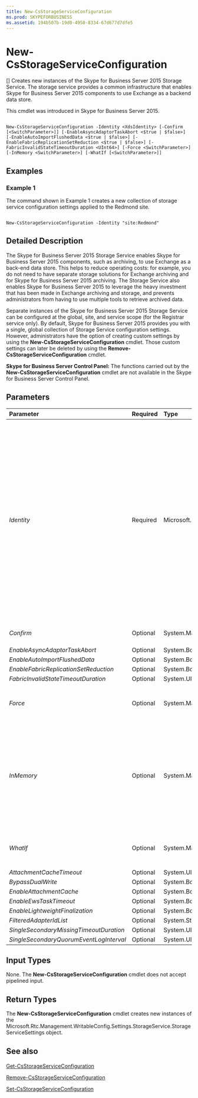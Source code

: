 ```yaml
---
title: New-CsStorageServiceConfiguration
ms.prod: SKYPEFORBUSINESS
ms.assetid: 194b507b-19d0-4950-8334-67d677d7dfe5
---
```



# New-CsStorageServiceConfiguration
[]
Creates new instances of the Skype for Business Server 2015 Storage Service. The storage service provides a common infrastructure that enables Skype for Business Server 2015 components to use Exchange as a backend data store.
  
    
    

 This cmdlet was introduced in Skype for Business Server 2015.
```

New-CsStorageServiceConfiguration -Identity <XdsIdentity> [-Confirm [<SwitchParameter>]] [-EnableAsyncAdaptorTaskAbort <$true | $false>] [-EnableAutoImportFlushedData <$true | $false>] [-EnableFabricReplicationSetReduction <$true | $false>] [-FabricInvalidStateTimeoutDuration <UInt64>] [-Force <SwitchParameter>] [-InMemory <SwitchParameter>] [-WhatIf [<SwitchParameter>]]

```


## Examples
<a name="Examples"> </a>


### Example 1

The command shown in Example 1 creates a new collection of storage service configuration settings applied to the Redmond site. 
  
    
    

```

New-CsStorageServiceConfiguration -Identity "site:Redmond" 
```


## Detailed Description
<a name="Examples"> </a>

The Skype for Business Server 2015 Storage Service enables Skype for Business Server 2015 components, such as archiving, to use Exchange as a back-end data store. This helps to reduce operating costs: for example, you do not need to have separate storage solutions for Exchange archiving and for Skype for Business Server 2015 archiving. The Storage Service also enables Skype for Business Server 2015 to leverage the heavy investment that has been made in Exchange archiving and storage, and prevents administrators from having to use multiple tools to retrieve archived data.
  
    
    
Separate instances of the Skype for Business Server 2015 Storage Service can be configured at the global, site, and service scope (for the Registrar service only). By default, Skype for Business Server 2015 provides you with a single, global collection of Storage Service configuration settings. However, administrators have the option of creating custom settings by using the **New-CsStorageServiceConfiguration** cmdlet. Those custom settings can later be deleted by using the **Remove-CsStorageServiceConfiguration** cmdlet.
  
    
    
 **Skype for Business Server Control Panel:** The functions carried out by the **New-CsStorageServiceConfiguration** cmdlet are not available in the Skype for Business Server Control Panel.
  
    
    

## Parameters
<a name="Examples"> </a>



|**Parameter**|**Required**|**Type**|**Description**|
|:-----|:-----|:-----|:-----|
| _Identity_ <br/> |Required  <br/> |Microsoft.Rtc.Management.Xds.XdsIdentity  <br/> |Unique identifier for the new collection of storage service configuration settings to be created. Storage service settings can be created at the site scope or the service scope (but only for the Registrar service). To create a new collections of settings at the site scope, use syntax similar to this:  <br/>  `-Identity "site:Redmond"` <br/> To create settings at the service scope, use syntax similar to this:  <br/>  `-Identity "service:Registrar:atl-cs-001.litwareinc.com"` <br/> Note that your command will fail if the specified site or service already hosts a collection of storage service configuration settings.  <br/> |
| _Confirm_ <br/> |Optional  <br/> |System.Management.Automation.SwitchParameter  <br/> |Prompts you for confirmation before executing the command.  <br/> |
| _EnableAsyncAdaptorTaskAbort_ <br/> |Optional  <br/> |System.Boolean  <br/> |PARAMVALUE: $true | $false  <br/> |
| _EnableAutoImportFlushedData_ <br/> |Optional  <br/> |System.Boolean  <br/> |PARAMVALUE: $true | $false  <br/> |
| _EnableFabricReplicationSetReduction_ <br/> |Optional  <br/> |System.Boolean  <br/> |PARAMVALUE: $true | $false  <br/> |
| _FabricInvalidStateTimeoutDuration_ <br/> |Optional  <br/> |System.UInt64  <br/> |PARAMVALUE: UInt64  <br/> |
| _Force_ <br/> |Optional  <br/> |System.Management.Automation.SwitchParameter  <br/> |Suppresses the display of any nonfatal error message that might occur when running the command.  <br/> |
| _InMemory_ <br/> |Optional  <br/> |System.Management.Automation.SwitchParameter  <br/> |Creates an object reference without actually committing the object as a permanent change. If you assign the output of this cmdlet called with this parameter to a variable, you can make changes to the properties of the object reference and then commit those changes by calling this cmdlet's matching **Set-<cmdlet>**. <br/> |
| _WhatIf_ <br/> |Optional  <br/> |System.Management.Automation.SwitchParameter  <br/> |Describes what would happen if you executed the command without actually executing the command.  <br/> |
| _AttachmentCacheTimeout_ <br/> |Optional  <br/> |System.UInt64  <br/> |PARAMVALUE: UInt64  <br/> |
| _BypassDualWrite_ <br/> |Optional  <br/> |System.Boolean  <br/> |PARAMVALUE: $true | $false  <br/> |
| _EnableAttachmentCache_ <br/> |Optional  <br/> |System.Boolean  <br/> |PARAMVALUE: $true | $false  <br/> |
| _EnableEwsTaskTimeout_ <br/> |Optional  <br/> |System.Boolean  <br/> |PARAMVALUE: $true | $false  <br/> |
| _EnableLightweightFinalization_ <br/> |Optional  <br/> |System.Boolean  <br/> |PARAMVALUE: $true | $false  <br/> |
| _FilteredAdapterIdList_ <br/> |Optional  <br/> |System.String  <br/> |PARAMVALUE: String  <br/> |
| _SingleSecondaryMissingTimeoutDuration_ <br/> |Optional  <br/> |System.UInt64  <br/> |PARAMVALUE: UInt64  <br/> |
| _SingleSecondaryQuorumEventLogInterval_ <br/> |Optional  <br/> |System.UInt64  <br/> |PARAMVALUE: UInt64  <br/> |
   

## Input Types
<a name="Examples"> </a>

None. The **New-CsStorageServiceConfiguration** cmdlet does not accept pipelined input.
  
    
    

## Return Types
<a name="Examples"> </a>

The **New-CsStorageServiceConfiguration** cmdlet creates new instances of the Microsoft.Rtc.Management.WritableConfig.Settings.StorageService.StorageServiceSettings object.
  
    
    

## See also
<a name="Examples"> </a>


#### 


  
    
    
 [Get-CsStorageServiceConfiguration](get-csstorageserviceconfiguration.md)
  
    
    
 [Remove-CsStorageServiceConfiguration](remove-csstorageserviceconfiguration.md)
  
    
    
 [Set-CsStorageServiceConfiguration](set-csstorageserviceconfiguration.md)
